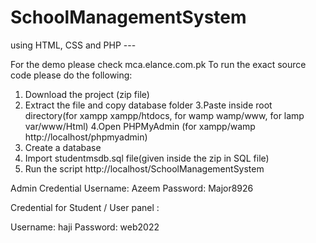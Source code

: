 # SchoolManagementSystem
using HTML, CSS and PHP --- 

For the demo please check mca.elance.com.pk
To run the exact source code please do the following:
1. Download the project (zip file)
2. Extract the file and copy database folder
3.Paste inside root directory(for xampp xampp/htdocs, for wamp wamp/www, for lamp var/www/Html)
4.Open PHPMyAdmin (for xampp/wamp http://localhost/phpmyadmin)
5. Create a database
6. Import studentmsdb.sql file(given inside the zip in SQL file)
7. Run the script http://localhost/SchoolManagementSystem

Admin Credential
Username: Azeem
Password: Major8926

Credential for Student / User panel :

Username: haji
Password: web2022


